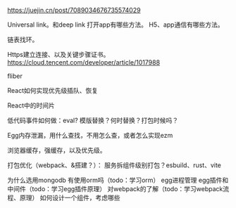 https://juejin.cn/post/7089034676735574029


Universal link。和deep link
打开app有哪些方法。
H5、app通信有哪些方法。

链表找环。

Https建立连接、以及关键步骤证书。https://cloud.tencent.com/developer/article/1017988

fliber

React如何实现优先级插队、恢复

React中的时间片


低代码事件如何做：eval? 模版替换？何时替换？打包时候吗？


Egg内存泄漏，用什么查找，不用怎么查，或者怎么实现ezm


浏览器缓存，强缓存，以及优先级。


打包优化（webpack、&搭建？）： 服务拆组件级别打包？esbuild、rust、vite


为什么选用mongodb
有使用orm吗（todo：学习orm）
egg进程管理
egg插件和中间件（todo：学习egg插件原理）
对webpack的了解（todo：学习webpack流程、原理）
如何设计一个组件，考虑哪些
